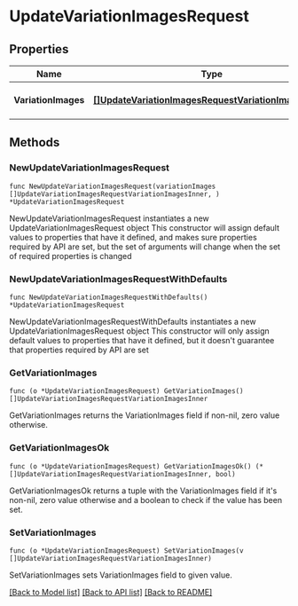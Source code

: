 # UpdateVariationImagesRequest

## Properties

Name | Type | Description | Notes
------------ | ------------- | ------------- | -------------
**VariationImages** | [**[]UpdateVariationImagesRequestVariationImagesInner**](UpdateVariationImagesRequestVariationImagesInner.md) | A list of variation image data. | 

## Methods

### NewUpdateVariationImagesRequest

`func NewUpdateVariationImagesRequest(variationImages []UpdateVariationImagesRequestVariationImagesInner, ) *UpdateVariationImagesRequest`

NewUpdateVariationImagesRequest instantiates a new UpdateVariationImagesRequest object
This constructor will assign default values to properties that have it defined,
and makes sure properties required by API are set, but the set of arguments
will change when the set of required properties is changed

### NewUpdateVariationImagesRequestWithDefaults

`func NewUpdateVariationImagesRequestWithDefaults() *UpdateVariationImagesRequest`

NewUpdateVariationImagesRequestWithDefaults instantiates a new UpdateVariationImagesRequest object
This constructor will only assign default values to properties that have it defined,
but it doesn't guarantee that properties required by API are set

### GetVariationImages

`func (o *UpdateVariationImagesRequest) GetVariationImages() []UpdateVariationImagesRequestVariationImagesInner`

GetVariationImages returns the VariationImages field if non-nil, zero value otherwise.

### GetVariationImagesOk

`func (o *UpdateVariationImagesRequest) GetVariationImagesOk() (*[]UpdateVariationImagesRequestVariationImagesInner, bool)`

GetVariationImagesOk returns a tuple with the VariationImages field if it's non-nil, zero value otherwise
and a boolean to check if the value has been set.

### SetVariationImages

`func (o *UpdateVariationImagesRequest) SetVariationImages(v []UpdateVariationImagesRequestVariationImagesInner)`

SetVariationImages sets VariationImages field to given value.



[[Back to Model list]](../README.md#documentation-for-models) [[Back to API list]](../README.md#documentation-for-api-endpoints) [[Back to README]](../README.md)


